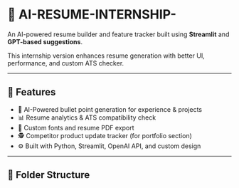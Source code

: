 # 🤖 AI-RESUME-INTERNSHIP-

An AI-powered resume builder and feature tracker built using **Streamlit** and **GPT-based suggestions**.

This internship version enhances resume generation with better UI, performance, and custom ATS checker.

---

## 🚀 Features

- 📝 AI-Powered bullet point generation for experience & projects  
- 📊 Resume analytics & ATS compatibility check  
- 🎨 Custom fonts and resume PDF export  
- 🕵️ Competitor product update tracker (for portfolio section)
- ⚙️ Built with Python, Streamlit, OpenAI API, and custom design

---

## 📂 Folder Structure

